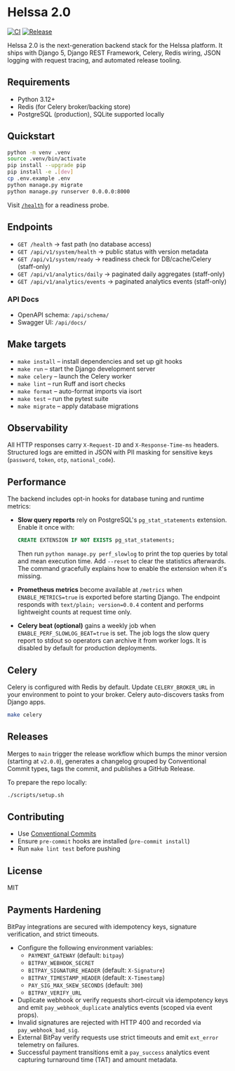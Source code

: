 # Helssa 2.0

[![CI](https://github.com/helssa/helssa-2.0/actions/workflows/ci.yml/badge.svg)](https://github.com/helssa/helssa-2.0/actions/workflows/ci.yml)
[![Release](https://github.com/helssa/helssa-2.0/actions/workflows/release.yml/badge.svg)](https://github.com/helssa/helssa-2.0/actions/workflows/release.yml)

Helssa 2.0 is the next-generation backend stack for the Helssa platform. It ships with Django 5, Django REST Framework, Celery, Redis wiring, JSON logging with request tracing, and automated release tooling.

## Requirements
- Python 3.12+
- Redis (for Celery broker/backing store)
- PostgreSQL (production), SQLite supported locally

## Quickstart
```bash
python -m venv .venv
source .venv/bin/activate
pip install --upgrade pip
pip install -e .[dev]
cp .env.example .env
python manage.py migrate
python manage.py runserver 0.0.0.0:8000
```

Visit [`/health`](http://localhost:8000/health) for a readiness probe.

## Endpoints

- `GET /health` → fast path (no database access)
- `GET /api/v1/system/health` → public status with version metadata
- `GET /api/v1/system/ready` → readiness check for DB/cache/Celery (staff-only)
- `GET /api/v1/analytics/daily` → paginated daily aggregates (staff-only)
- `GET /api/v1/analytics/events` → paginated analytics events (staff-only)

### API Docs

- OpenAPI schema: `/api/schema/`
- Swagger UI: `/api/docs/`

## Make targets
- `make install` – install dependencies and set up git hooks
- `make run` – start the Django development server
- `make celery` – launch the Celery worker
- `make lint` – run Ruff and isort checks
- `make format` – auto-format imports via isort
- `make test` – run the pytest suite
- `make migrate` – apply database migrations

## Observability
All HTTP responses carry `X-Request-ID` and `X-Response-Time-ms` headers. Structured logs are emitted in JSON with PII masking for sensitive keys (`password`, `token`, `otp`, `national_code`).

## Performance
The backend includes opt-in hooks for database tuning and runtime metrics:

- **Slow query reports** rely on PostgreSQL's `pg_stat_statements` extension. Enable it once with:

  ```sql
  CREATE EXTENSION IF NOT EXISTS pg_stat_statements;
  ```

  Then run `python manage.py perf_slowlog` to print the top queries by total and mean execution time. Add `--reset` to clear the statistics afterwards. The command gracefully explains how to enable the extension when it's missing.

- **Prometheus metrics** become available at `/metrics` when `ENABLE_METRICS=true` is exported before starting Django. The endpoint responds with `text/plain; version=0.0.4` content and performs lightweight counts at request time only.

- **Celery beat (optional)** gains a weekly job when `ENABLE_PERF_SLOWLOG_BEAT=true` is set. The job logs the slow query report to stdout so operators can archive it from worker logs. It is disabled by default for production deployments.

## Celery
Celery is configured with Redis by default. Update `CELERY_BROKER_URL` in your environment to point to your broker. Celery auto-discovers tasks from Django apps.

```bash
make celery
```

## Releases
Merges to `main` trigger the release workflow which bumps the minor version (starting at `v2.0.0`), generates a changelog grouped by Conventional Commit types, tags the commit, and publishes a GitHub Release.

To prepare the repo locally:
```bash
./scripts/setup.sh
```

## Contributing
- Use [Conventional Commits](https://www.conventionalcommits.org/)
- Ensure `pre-commit` hooks are installed (`pre-commit install`)
- Run `make lint test` before pushing

## License
MIT

## Payments Hardening

BitPay integrations are secured with idempotency keys, signature verification, and strict timeouts.

- Configure the following environment variables:
  - `PAYMENT_GATEWAY` (default: `bitpay`)
  - `BITPAY_WEBHOOK_SECRET`
  - `BITPAY_SIGNATURE_HEADER` (default: `X-Signature`)
  - `BITPAY_TIMESTAMP_HEADER` (default: `X-Timestamp`)
  - `PAY_SIG_MAX_SKEW_SECONDS` (default: `300`)
  - `BITPAY_VERIFY_URL`
- Duplicate webhook or verify requests short-circuit via idempotency keys and emit
  `pay_webhook_duplicate` analytics events (scoped via event props).
- Invalid signatures are rejected with HTTP 400 and recorded via `pay_webhook_bad_sig`.
- External BitPay verify requests use strict timeouts and emit `ext_error` telemetry on failures.
- Successful payment transitions emit a `pay_success` analytics event capturing turnaround time
  (TAT) and amount metadata.
